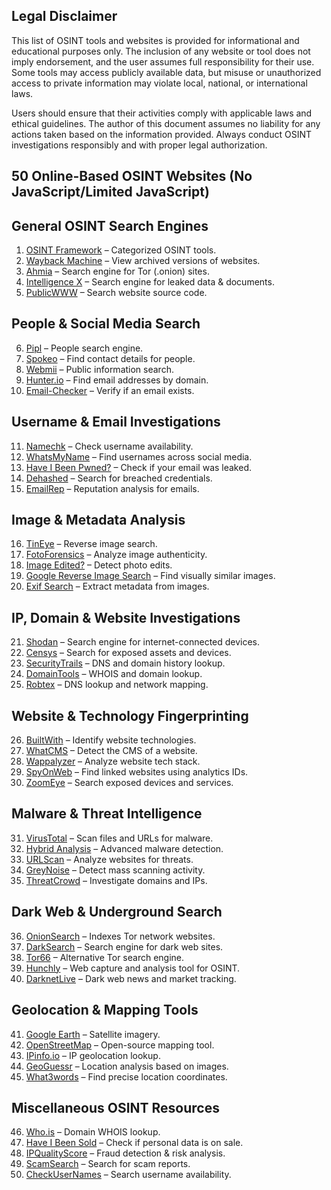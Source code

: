 ## Legal Disclaimer  

This list of OSINT tools and websites is provided for informational and educational purposes only. The inclusion of any website or tool does not imply endorsement, and the user assumes full responsibility for their use. Some tools may access publicly available data, but misuse or unauthorized access to private information may violate local, national, or international laws.  

Users should ensure that their activities comply with applicable laws and ethical guidelines. The author of this document assumes no liability for any actions taken based on the information provided. Always conduct OSINT investigations responsibly and with proper legal authorization.  


## 50 Online-Based OSINT Websites (No JavaScript/Limited JavaScript)

## General OSINT Search Engines
1. [OSINT Framework](https://osintframework.com/) – Categorized OSINT tools.
2. [Wayback Machine](https://web.archive.org/) – View archived versions of websites.
3. [Ahmia](https://ahmia.fi/) – Search engine for Tor (.onion) sites.
4. [Intelligence X](https://intelx.io/) – Search engine for leaked data & documents.
5. [PublicWWW](https://publicwww.com/) – Search website source code.

## People & Social Media Search
6. [Pipl](https://pipl.com/) – People search engine.
7. [Spokeo](https://www.spokeo.com/) – Find contact details for people.
8. [Webmii](https://webmii.com/) – Public information search.
9. [Hunter.io](https://hunter.io/) – Find email addresses by domain.
10. [Email-Checker](https://email-checker.net/) – Verify if an email exists.

## Username & Email Investigations
11. [Namechk](https://namechk.com/) – Check username availability.
12. [WhatsMyName](https://whatsmyname.app/) – Find usernames across social media.
13. [Have I Been Pwned?](https://haveibeenpwned.com/) – Check if your email was leaked.
14. [Dehashed](https://www.dehashed.com/) – Search for breached credentials.
15. [EmailRep](https://emailrep.io/) – Reputation analysis for emails.

## Image & Metadata Analysis
16. [TinEye](https://tineye.com/) – Reverse image search.
17. [FotoForensics](http://fotoforensics.com/) – Analyze image authenticity.
18. [Image Edited?](https://29a.ch/photo-forensics/) – Detect photo edits.
19. [Google Reverse Image Search](https://images.google.com/) – Find visually similar images.
20. [Exif Search](https://exif.tools/) – Extract metadata from images.

## IP, Domain & Website Investigations
21. [Shodan](https://www.shodan.io/) – Search engine for internet-connected devices.
22. [Censys](https://censys.io/) – Search for exposed assets and devices.
23. [SecurityTrails](https://securitytrails.com/) – DNS and domain history lookup.
24. [DomainTools](https://www.domaintools.com/) – WHOIS and domain lookup.
25. [Robtex](https://www.robtex.com/) – DNS lookup and network mapping.

## Website & Technology Fingerprinting
26. [BuiltWith](https://builtwith.com/) – Identify website technologies.
27. [WhatCMS](https://www.whatcms.org/) – Detect the CMS of a website.
28. [Wappalyzer](https://www.wappalyzer.com/) – Analyze website tech stack.
29. [SpyOnWeb](http://spyonweb.com/) – Find linked websites using analytics IDs.
30. [ZoomEye](https://www.zoomeye.org/) – Search exposed devices and services.

## Malware & Threat Intelligence
31. [VirusTotal](https://www.virustotal.com/) – Scan files and URLs for malware.
32. [Hybrid Analysis](https://www.hybrid-analysis.com/) – Advanced malware detection.
33. [URLScan](https://urlscan.io/) – Analyze websites for threats.
34. [GreyNoise](https://www.greynoise.io/) – Detect mass scanning activity.
35. [ThreatCrowd](https://www.threatcrowd.org/) – Investigate domains and IPs.

## Dark Web & Underground Search
36. [OnionSearch](https://onionsearchengine.com/) – Indexes Tor network websites.
37. [DarkSearch](https://darksearch.io/) – Search engine for dark web sites.
38. [Tor66](http://tor66.com/) – Alternative Tor search engine.
39. [Hunchly](https://www.hunch.ly/) – Web capture and analysis tool for OSINT.
40. [DarknetLive](https://darknetlive.com/) – Dark web news and market tracking.

## Geolocation & Mapping Tools
41. [Google Earth](https://earth.google.com/) – Satellite imagery.
42. [OpenStreetMap](https://www.openstreetmap.org/) – Open-source mapping tool.
43. [IPinfo.io](https://ipinfo.io/) – IP geolocation lookup.
44. [GeoGuessr](https://www.geoguessr.com/) – Location analysis based on images.
45. [What3words](https://what3words.com/) – Find precise location coordinates.

## Miscellaneous OSINT Resources
46. [Who.is](https://who.is/) – Domain WHOIS lookup.
47. [Have I Been Sold](https://haveibeensold.app/) – Check if personal data is on sale.
48. [IPQualityScore](https://www.ipqualityscore.com/) – Fraud detection & risk analysis.
49. [ScamSearch](https://www.scamsearch.io/) – Search for scam reports.
50. [CheckUserNames](https://checkusernames.com/) – Search username availability.
